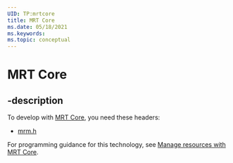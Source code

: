 ```yaml
---
UID: TP:mrtcore
title: MRT Core
ms.date: 05/18/2021
ms.keywords: 
ms.topic: conceptual
---
```


# MRT Core

## -description

To develop with [MRT Core](/windows/apps/project-reunion/mrtcore/mrtcore-overview), you need these headers:

* [mrm.h](../mrm/index.md)

For programming guidance for this technology, see [Manage resources with MRT Core](/windows/apps/project-reunion/mrtcore/mrtcore-overview).
